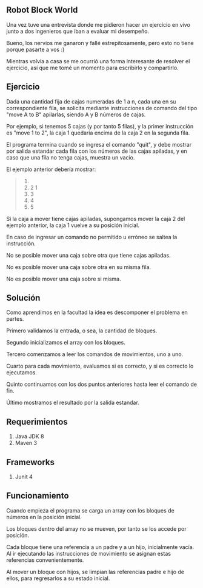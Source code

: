## Robot Block World

Una vez tuve una entrevista donde me pidieron hacer un ejercicio en vivo junto a dos ingenieros que iban a evaluar mi desempeño. 

Bueno, los nervios me ganaron y fallé estrepitosamente, pero esto no tiene porque pasarte a vos :)

Mientras volvía a casa se me ocurrió una forma interesante de resolver el ejercicio, así que me tomé un momento para escribirlo y compartirlo.

## Ejercicio

Dada una cantidad fija de cajas numeradas de 1 a n, cada una en su correspondiente fila, se solicita mediante instrucciones de comando del tipo "move A to B" apilarlas, siendo A y B números de cajas.

Por ejemplo, si tenemos 5 cajas (y por tanto 5 filas), y la primer instrucción es "move 1 to 2", la caja 1 quedaría encima de la caja 2 en la segunda fila.

El programa termina cuando se ingresa el comando "quit", y debe mostrar por salida estandar cada fila con los números de las cajas apiladas, y en caso que una fila no tenga cajas, muestra un vacío.

El ejemplo anterior debería mostrar:
> 1.  
> 2. 2 1
> 3. 3
> 4. 4
> 5. 5

Si la caja a mover tiene cajas apiladas, supongamos mover la caja 2 del ejemplo anterior, la caja 1 vuelve a su posición inicial.

En caso de ingresar un comando no permitido u erróneo se saltea la instrucción.

No se posible mover una caja sobre otra que tiene cajas apiladas.

No es posible mover una caja sobre otra en su misma fila.

No es posible mover una caja sobre si misma.

## Solución

Como aprendimos en la facultad la idea es descomponer el problema en partes. 

Primero validamos la entrada, o sea, la cantidad de bloques.

Segundo inicializamos el array con los bloques. 

Tercero comenzamos a leer los comandos de movimientos, uno a uno.

Cuarto para cada movimiento, evaluamos si es correcto, y si es correcto lo ejecutamos.

Quinto continuamos con los dos puntos anteriores hasta leer el comando de fin.

Último mostramos el resultado por la salida estandar.

## Requerimientos
1. Java JDK 8
2. Maven 3

## Frameworks
1. Junit 4

## Funcionamiento

Cuando empieza el programa se carga un array con los bloques de números en la posición inicial.

Los bloques dentro del array no se mueven, por tanto se los accede por posición.

Cada bloque tiene una referencia a un padre y a un hijo, inicialmente vacía. Al ir ejecutando las instrucciones de movimiento se asignan estas referencias convenientemente.

Al mover un bloque con hijos, se limpian las referencias padre e hijo de ellos, para regresarlos a su estado inicial.
